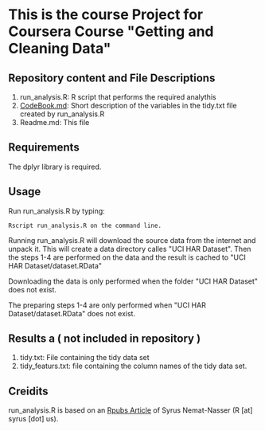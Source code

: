 # This is the course Project for Coursera Course "Getting and Cleaning Data"

## Repository content and File Descriptions 

1. run_analysis.R:  R script that performs the required analythis
2. [CodeBook.md](CodeBook.md): Short description of the variables in the tidy.txt file created by run_analysis.R
3. Readme.md: This file

## Requirements

The dplyr library is required.

## Usage

Run run_analysis.R by typing:

```
Rscript run_analysis.R on the command line.
```

Running run_analysis.R will download the source data from the internet and unpack it. This will create a data directory calles "UCI HAR Dataset".
Then the steps 1-4 are performed on the data and the result is cached to "UCI HAR Dataset/dataset.RData"

Downloading the data is only performed when the folder "UCI HAR Dataset" does not exist.

The preparing steps 1-4 are only performed when "UCI HAR Dataset/dataset.RData" does not exist.

## Results a ( not included in repository )

1. tidy.txt: File containing the tidy data set
2. tidy_featurs.txt: file containing the column names of the tidy data set.

## Creidits

 run_analysis.R is based on an  [Rpubs Article](http://rstudio-pubs-static.s3.amazonaws.com/10696_c676703d98c84553b9e3510b095153b9.html) of Syrus Nemat-Nasser (R [at] syrus [dot] us).



